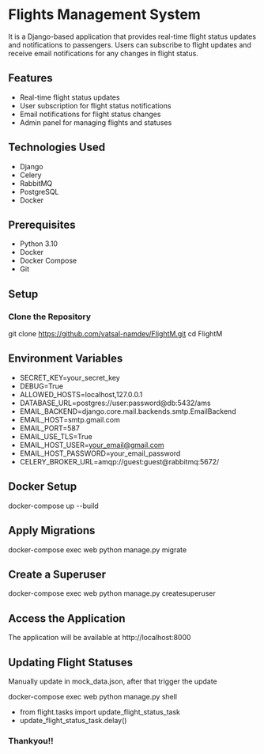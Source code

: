 # Flights Management System

It is a Django-based application that provides real-time flight status updates and notifications to passengers. Users can subscribe to flight updates and receive email notifications for any changes in flight status.

## Features

- Real-time flight status updates
- User subscription for flight status notifications
- Email notifications for flight status changes
- Admin panel for managing flights and statuses

## Technologies Used

- Django
- Celery
- RabbitMQ
- PostgreSQL
- Docker

## Prerequisites

- Python 3.10
- Docker
- Docker Compose
- Git

## Setup

### Clone the Repository

git clone https://github.com/vatsal-namdev/FlightM.git
cd FlightM

## Environment Variables

- SECRET_KEY=your_secret_key
- DEBUG=True
- ALLOWED_HOSTS=localhost,127.0.0.1
- DATABASE_URL=postgres://user:password@db:5432/ams
- EMAIL_BACKEND=django.core.mail.backends.smtp.EmailBackend
- EMAIL_HOST=smtp.gmail.com
- EMAIL_PORT=587
- EMAIL_USE_TLS=True
- EMAIL_HOST_USER=your_email@gmail.com
- EMAIL_HOST_PASSWORD=your_email_password
- CELERY_BROKER_URL=amqp://guest:guest@rabbitmq:5672/


## Docker Setup

docker-compose up --build

## Apply Migrations

docker-compose exec web python manage.py migrate

## Create a Superuser

docker-compose exec web python manage.py createsuperuser


## Access the Application
The application will be available at http://localhost:8000

## Updating Flight Statuses
Manually update in mock_data.json, after that trigger the update

docker-compose exec web python manage.py shell
- from flight.tasks import update_flight_status_task
- update_flight_status_task.delay()

### Thankyou!!

